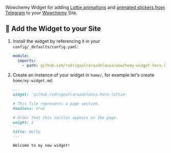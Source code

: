 Wowchemy Widget for adding [Lottie animations](https://lottiefiles.com) and [animated stickers from Telegram](https://telegram.org/blog/animated-stickers) to your [Wowchemy](https://wowchemy.com) Site.

## 🌈 Add the Widget to your Site

1. Install the widget by referencing it in your `config/_defaults/config.yaml`:
   ```yaml
   module:
     imports:
       - path: github.com/rodrigoalcarazdelaosa/wowchemy-widget-hero-lottie
   ```
1. Create an instance of your widget in `home/`, for example let's create `home/my-widget.md`:
   ```markdown
   ---   
   widget: 'github.rodrigoalcarazdelaosa.hero-lottie'

   # This file represents a page section.
   headless: true

   # Order that this section appears on the page.
   weight: 1

   title: Hello
   ---

   Welcome to my new widget!
   ```
